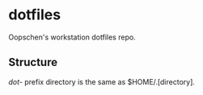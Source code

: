 # dotfiles
Oopschen's workstation dotfiles repo.

## Structure

*dot-* prefix directory is the same as $HOME/.\[directory\].
